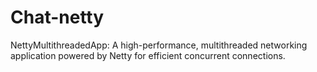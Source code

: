 # Chat-netty
NettyMultithreadedApp: A high-performance, multithreaded networking application powered by Netty for efficient concurrent connections.
